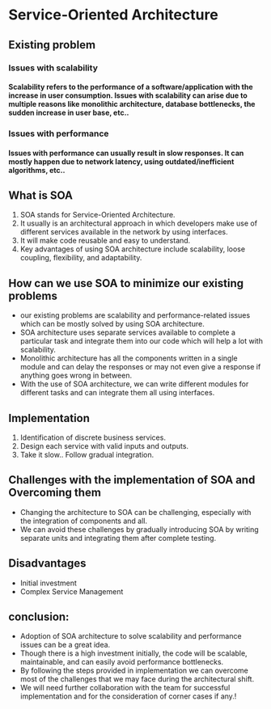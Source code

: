 # Service-Oriented Architecture
  ## Existing problem
  ### Issues with scalability
  #### Scalability refers to the performance of a software/application with the increase in user consumption. Issues with scalability can arise due to multiple reasons like monolithic architecture, database bottlenecks, the sudden increase in user base, etc.. 
  ### Issues with performance
  #### Issues with performance can usually result in slow responses. It can mostly happen due to network latency, using outdated/inefficient algorithms, etc..
  ## What is SOA
   1. SOA stands for Service-Oriented Architecture.
   2. It usually is an architectural approach in which developers make use of different services available in the network by using interfaces.
   3. It will make code reusable and easy to understand.
   4. Key advantages of using SOA architecture include scalability, loose coupling, flexibility, and adaptability. 
  ## How can we use SOA to minimize our existing problems
  * our existing problems are scalability and performance-related issues which can be mostly solved by using SOA architecture.
  * SOA architecture uses separate services available to complete a particular task and integrate them into our code which will help a lot with scalability.
  * Monolithic architecture has all the components written in a single module and can delay the responses or may not even give a response if anything goes wrong in between.
  * With the use of SOA architecture, we can write different modules for different tasks and can integrate them all using interfaces.
## Implementation
1. Identification of discrete business services.
2. Design each service with valid inputs and outputs.
3. Take it slow.. Follow gradual integration.
## Challenges with the implementation of SOA and Overcoming them
* Changing the architecture to SOA can be challenging, especially with the integration of components and all.
* We can avoid these challenges by gradually introducing SOA by writing separate units and integrating them after complete testing.
## Disadvantages
* Initial investment
* Complex Service Management
## conclusion:
* Adoption of SOA architecture to solve scalability and performance issues can be a great idea.
* Though there is a high investment initially, the code will be scalable, maintainable, and can easily avoid performance bottlenecks.
* By following the steps provided in implementation we can overcome most of the challenges that we may face during the architectural shift.
* We will need further collaboration with the team for successful implementation and for the consideration of corner cases if any.!
